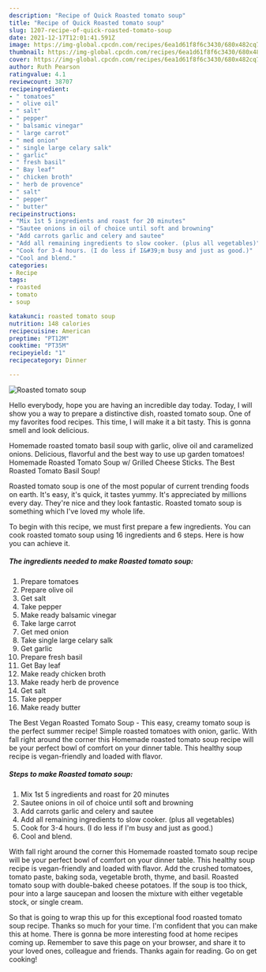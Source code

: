 ```yaml
---
description: "Recipe of Quick Roasted tomato soup"
title: "Recipe of Quick Roasted tomato soup"
slug: 1207-recipe-of-quick-roasted-tomato-soup
date: 2021-12-17T12:01:41.591Z
image: https://img-global.cpcdn.com/recipes/6ea1d61f8f6c3430/680x482cq70/roasted-tomato-soup-recipe-main-photo.jpg
thumbnail: https://img-global.cpcdn.com/recipes/6ea1d61f8f6c3430/680x482cq70/roasted-tomato-soup-recipe-main-photo.jpg
cover: https://img-global.cpcdn.com/recipes/6ea1d61f8f6c3430/680x482cq70/roasted-tomato-soup-recipe-main-photo.jpg
author: Ruth Pearson
ratingvalue: 4.1
reviewcount: 38707
recipeingredient:
- " tomatoes"
- " olive oil"
- " salt"
- " pepper"
- " balsamic vinegar"
- " large carrot"
- " med onion"
- " single large celary salk"
- " garlic"
- " fresh basil"
- " Bay leaf"
- " chicken broth"
- " herb de provence"
- " salt"
- " pepper"
- " butter"
recipeinstructions:
- "Mix 1st 5 ingredients and roast for 20 minutes"
- "Sautee onions in oil of choice until soft and browning"
- "Add carrots garlic and celery and sautee"
- "Add all remaining ingredients to slow cooker. (plus all vegetables)"
- "Cook for 3-4 hours. (I do less if I&#39;m busy and just as good.)"
- "Cool and blend."
categories:
- Recipe
tags:
- roasted
- tomato
- soup

katakunci: roasted tomato soup 
nutrition: 148 calories
recipecuisine: American
preptime: "PT12M"
cooktime: "PT35M"
recipeyield: "1"
recipecategory: Dinner

---
```



![Roasted tomato soup](https://img-global.cpcdn.com/recipes/6ea1d61f8f6c3430/680x482cq70/roasted-tomato-soup-recipe-main-photo.jpg)

Hello everybody, hope you are having an incredible day today. Today, I will show you a way to prepare a distinctive dish, roasted tomato soup. One of my favorites food recipes. This time, I will make it a bit tasty. This is gonna smell and look delicious.

Homemade roasted tomato basil soup with garlic, olive oil and caramelized onions. Delicious, flavorful and the best way to use up garden tomatoes! Homemade Roasted Tomato Soup w/ Grilled Cheese Sticks. The Best Roasted Tomato Basil Soup!

Roasted tomato soup is one of the most popular of current trending foods on earth. It's easy, it's quick, it tastes yummy. It's appreciated by millions every day. They're nice and they look fantastic. Roasted tomato soup is something which I've loved my whole life.


To begin with this recipe, we must first prepare a few ingredients. You can cook roasted tomato soup using 16 ingredients and 6 steps. Here is how you can achieve it.

<!--inarticleads1-->

##### The ingredients needed to make Roasted tomato soup:

1. Prepare  tomatoes
1. Prepare  olive oil
1. Get  salt
1. Take  pepper
1. Make ready  balsamic vinegar
1. Take  large carrot
1. Get  med onion
1. Take  single large celary salk
1. Get  garlic
1. Prepare  fresh basil
1. Get  Bay leaf
1. Make ready  chicken broth
1. Make ready  herb de provence
1. Get  salt
1. Take  pepper
1. Make ready  butter


The Best Vegan Roasted Tomato Soup - This easy, creamy tomato soup is the perfect summer recipe! Simple roasted tomatoes with onion, garlic. With fall right around the corner this Homemade roasted tomato soup recipe will be your perfect bowl of comfort on your dinner table. This healthy soup recipe is vegan-friendly and loaded with flavor. 

<!--inarticleads2-->

##### Steps to make Roasted tomato soup:

1. Mix 1st 5 ingredients and roast for 20 minutes
1. Sautee onions in oil of choice until soft and browning
1. Add carrots garlic and celery and sautee
1. Add all remaining ingredients to slow cooker. (plus all vegetables)
1. Cook for 3-4 hours. (I do less if I&#39;m busy and just as good.)
1. Cool and blend.


With fall right around the corner this Homemade roasted tomato soup recipe will be your perfect bowl of comfort on your dinner table. This healthy soup recipe is vegan-friendly and loaded with flavor. Add the crushed tomatoes, tomato paste, baking soda, vegetable broth, thyme, and basil. Roasted tomato soup with double-baked cheese potatoes. If the soup is too thick, pour into a large saucepan and loosen the mixture with either vegetable stock, or single cream. 

So that is going to wrap this up for this exceptional food roasted tomato soup recipe. Thanks so much for your time. I'm confident that you can make this at home. There is gonna be more interesting food at home recipes coming up. Remember to save this page on your browser, and share it to your loved ones, colleague and friends. Thanks again for reading. Go on get cooking!
